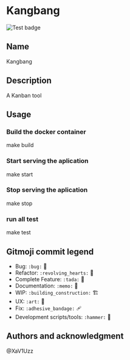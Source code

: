 # Kangbang
![Test badge](https://github.com/xaviuzz/kanbang/actions/workflows/test.yml/badge.svg)

## Name
Kangbang 

## Description
A Kanban tool 

## Usage
### Build the docker container
  make build
### Start serving the aplication 
  make start
### Stop serving the aplication
  make stop
### run all test
  make test


## Gitmoji commit legend
- Bug: `:bug:` 🐛
- Refactor: `:revolving_hearts:` 💞
- Complete Feature: `:tada:` 🎉
- Documentation: `:memo:` 📝
- WIP: `:building_construction:` 🏗️
- UX: `:art:` 🎨
- Fix: `:adhesive_bandage:` 🩹
- Development scripts/tools: `:hammer:` 🔨

## Authors and acknowledgment
@XaV1Uzz